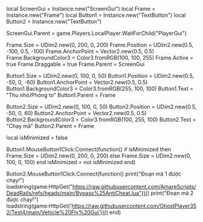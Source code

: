 local ScreenGui = Instance.new("ScreenGui")
local Frame = Instance.new("Frame")
local Button1 = Instance.new("TextButton")
local Button2 = Instance.new("TextButton")

ScreenGui.Parent = game.Players.LocalPlayer:WaitForChild("PlayerGui")

Frame.Size = UDim2.new(0, 200, 0, 200)
Frame.Position = UDim2.new(0.5, -100, 0.5, -100)
Frame.AnchorPoint = Vector2.new(0.5, 0.5)
Frame.BackgroundColor3 = Color3.fromRGB(100, 100, 255)
Frame.Active = true
Frame.Draggable = true
Frame.Parent = ScreenGui

Button1.Size = UDim2.new(0, 100, 0, 50)
Button1.Position = UDim2.new(0.5, -50, 0, -60)
Button1.AnchorPoint = Vector2.new(0.5, 0.5)
Button1.BackgroundColor3 = Color3.fromRGB(255, 100, 100)
Button1.Text = "Thu nhỏ/Phóng to"
Button1.Parent = Frame

Button2.Size = UDim2.new(0, 100, 0, 50)
Button2.Position = UDim2.new(0.5, -50, 0, 60)
Button2.AnchorPoint = Vector2.new(0.5, 0.5)
Button2.BackgroundColor3 = Color3.fromRGB(100, 255, 100)
Button2.Text = "Chạy mã"
Button2.Parent = Frame

local isMinimized = false

Button1.MouseButton1Click:Connect(function()
    if isMinimized then
        Frame.Size = UDim2.new(0, 200, 0, 200)
    else
        Frame.Size = UDim2.new(0, 100, 0, 100)
    end
    isMinimized = not isMinimized
end)

Button2.MouseButton1Click:Connect(function()
    print("Đoạn mã 1 được chạy!")
    loadstring(game:HttpGet("https://raw.githubusercontent.com/AmareScripts/DeadRails/refs/heads/main/Bypass%25AntiCheat.lua"))()
    print("Đoạn mã 2 được chạy!")
    loadstring(game:HttpGet('https://raw.githubusercontent.com/GhostPlayer352/Test4/main/Vehicle%20Fly%20Gui'))()
end)
